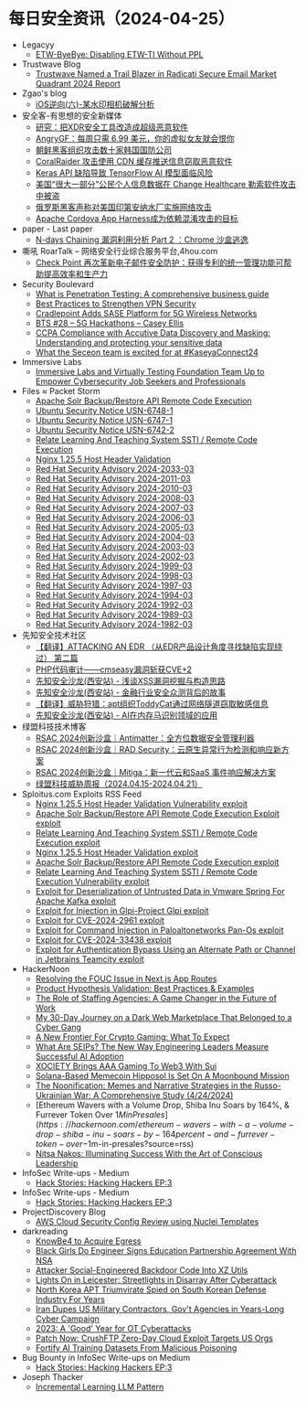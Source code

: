 # 每日安全资讯（2024-04-25）

- Legacyy
  - [ETW-ByeBye: Disabling ETW-TI Without PPL](http://legacyy.xyz/defenseevasion/windows/2024/04/24/disabling-etw-ti-without-ppl.html)
- Trustwave Blog
  - [Trustwave Named a Trail Blazer in Radicati Secure Email Market Quadrant 2024 Report](https://www.trustwave.com/en-us/resources/blogs/trustwave-blog/trustwave-named-a-trail-blazer-in-radicati-secure-email-market-quadrant-2024-report/)
- Zgao's blog
  - [iOS逆向(六)-某水印相机破解分析](https://zgao.top/ios%e9%80%86%e5%90%91%e5%85%ad-%e6%9f%90%e6%b0%b4%e5%8d%b0%e7%9b%b8%e6%9c%ba%e7%a0%b4%e8%a7%a3%e5%88%86%e6%9e%90/)
- 安全客-有思想的安全新媒体
  - [研究：把XDR安全工具改造成超级恶意软件](https://www.anquanke.com/post/id/295958)
  - [AngryGF：每周只需 6.99 美元，你的虚拟女友就会恨你](https://www.anquanke.com/post/id/295948)
  - [朝鲜黑客组织攻击数十家韩国国防公司](https://www.anquanke.com/post/id/295952)
  - [CoralRaider 攻击使用 CDN 缓存推送信息窃取恶意软件](https://www.anquanke.com/post/id/295949)
  - [Keras API 缺陷导致 TensorFlow AI 模型面临风险](https://www.anquanke.com/post/id/295945)
  - [美国“很大一部分”公民个人信息数据在 Change Healthcare 勒索软件攻击中被盗](https://www.anquanke.com/post/id/295943)
  - [俄罗斯黑客声称对美国印第安纳水厂实施网络攻击](https://www.anquanke.com/post/id/295937)
  - [Apache Cordova App Harness成为依赖混淆攻击的目标](https://www.anquanke.com/post/id/295938)
- paper - Last paper
  - [N-days Chaining 漏洞利用分析 Part 2 ：Chrome 沙盒逃逸](https://paper.seebug.org/3155/)
- 嘶吼 RoarTalk – 网络安全行业综合服务平台,4hou.com
  - [Check Point 再次革新电子邮件安全防护：获得专利的统一管理功能可帮助提高效率和生产力](https://www.4hou.com/posts/NKVv)
- Security Boulevard
  - [What is Penetration Testing: A comprehensive business guide](https://securityboulevard.com/2024/04/what-is-penetration-testing-a-comprehensive-business-guide/)
  - [Best Practices to Strengthen VPN Security](https://securityboulevard.com/2024/04/best-practices-to-strengthen-vpn-security/)
  - [Cradlepoint Adds SASE Platform for 5G Wireless Networks](https://securityboulevard.com/2024/04/cradlepoint-adds-sase-platform-for-5g-wireless-networks/)
  - [BTS #28 – 5G Hackathons – Casey Ellis](https://securityboulevard.com/2024/04/bts-28-5g-hackathons-casey-ellis/)
  - [CCPA Compliance with Accutive Data Discovery and Masking: Understanding and protecting your sensitive data](https://securityboulevard.com/2024/04/ccpa-compliance-with-accutive-data-discovery-and-masking-understanding-and-protecting-your-sensitive-data/)
  - [What the Seceon team is excited for at #KaseyaConnect24](https://securityboulevard.com/2024/04/what-the-seceon-team-is-excited-for-at-kaseyaconnect24/)
- Immersive Labs
  - [Immersive Labs and Virtually Testing Foundation Team Up to Empower Cybersecurity Job Seekers and Professionals](https://www.immersivelabs.com/blog/immersive-labs-and-virtually-testing-foundation-team-up-to-empower-cybersecurity-job-seekers-and-professionals/)
- Files ≈ Packet Storm
  - [Apache Solr Backup/Restore API Remote Code Execution](https://packetstormsecurity.com/files/178255/apache_solr_backup_restore.rb.txt)
  - [Ubuntu Security Notice USN-6748-1](https://packetstormsecurity.com/files/178254/USN-6748-1.txt)
  - [Ubuntu Security Notice USN-6747-1](https://packetstormsecurity.com/files/178253/USN-6747-1.txt)
  - [Ubuntu Security Notice USN-6742-2](https://packetstormsecurity.com/files/178252/USN-6742-2.txt)
  - [Relate Learning And Teaching System SSTI / Remote Code Execution](https://packetstormsecurity.com/files/178251/rltsbiet-sstiexec.txt)
  - [Nginx 1.25.5 Host Header Validation](https://packetstormsecurity.com/files/178250/nginx1255-hostvalidation.txt)
  - [Red Hat Security Advisory 2024-2033-03](https://packetstormsecurity.com/files/178249/RHSA-2024-2033-03.txt)
  - [Red Hat Security Advisory 2024-2011-03](https://packetstormsecurity.com/files/178248/RHSA-2024-2011-03.txt)
  - [Red Hat Security Advisory 2024-2010-03](https://packetstormsecurity.com/files/178247/RHSA-2024-2010-03.txt)
  - [Red Hat Security Advisory 2024-2008-03](https://packetstormsecurity.com/files/178246/RHSA-2024-2008-03.txt)
  - [Red Hat Security Advisory 2024-2007-03](https://packetstormsecurity.com/files/178245/RHSA-2024-2007-03.txt)
  - [Red Hat Security Advisory 2024-2006-03](https://packetstormsecurity.com/files/178244/RHSA-2024-2006-03.txt)
  - [Red Hat Security Advisory 2024-2005-03](https://packetstormsecurity.com/files/178243/RHSA-2024-2005-03.txt)
  - [Red Hat Security Advisory 2024-2004-03](https://packetstormsecurity.com/files/178242/RHSA-2024-2004-03.txt)
  - [Red Hat Security Advisory 2024-2003-03](https://packetstormsecurity.com/files/178241/RHSA-2024-2003-03.txt)
  - [Red Hat Security Advisory 2024-2002-03](https://packetstormsecurity.com/files/178240/RHSA-2024-2002-03.txt)
  - [Red Hat Security Advisory 2024-1999-03](https://packetstormsecurity.com/files/178239/RHSA-2024-1999-03.txt)
  - [Red Hat Security Advisory 2024-1998-03](https://packetstormsecurity.com/files/178238/RHSA-2024-1998-03.txt)
  - [Red Hat Security Advisory 2024-1997-03](https://packetstormsecurity.com/files/178237/RHSA-2024-1997-03.txt)
  - [Red Hat Security Advisory 2024-1994-03](https://packetstormsecurity.com/files/178236/RHSA-2024-1994-03.txt)
  - [Red Hat Security Advisory 2024-1992-03](https://packetstormsecurity.com/files/178235/RHSA-2024-1992-03.txt)
  - [Red Hat Security Advisory 2024-1989-03](https://packetstormsecurity.com/files/178234/RHSA-2024-1989-03.txt)
  - [Red Hat Security Advisory 2024-1982-03](https://packetstormsecurity.com/files/178233/RHSA-2024-1982-03.txt)
- 先知安全技术社区
  - [【翻译】ATTACKING AN EDR （从EDR产品设计角度寻找缺陷实现绕过） 第二篇](https://xz.aliyun.com/t/14359)
  - [PHP代码审计——cmseasy漏洞斩获CVE+2](https://xz.aliyun.com/t/14358)
  - [先知安全沙龙(西安站) - 浅谈XSS漏洞挖掘与构造思路](https://xz.aliyun.com/t/14357)
  - [先知安全沙龙(西安站) - 金融行业安全众测背后的故事](https://xz.aliyun.com/t/14356)
  - [【翻译】威胁狩猎：apt组织ToddyCat通过网络隧道窃取敏感信息](https://xz.aliyun.com/t/14355)
  - [先知安全沙龙(西安站) - AI在内存马识别领域的应用](https://xz.aliyun.com/t/14354)
- 绿盟科技技术博客
  - [RSAC 2024创新沙盒｜Antimatter：全方位数据安全管理利器](https://blog.nsfocus.net/innovation-sandboxantimatter/)
  - [RSAC 2024创新沙盒｜RAD Security：云原生异常行为检测和响应新方案](https://blog.nsfocus.net/rsac-2024innovation-sandbox-rad-security/)
  - [RSAC 2024创新沙盒｜Mitiga：新一代云和SaaS 事件响应解决方案](https://blog.nsfocus.net/rsacinnovation-sandboxmitiga/)
  - [绿盟科技威胁周报（2024.04.15-2024.04.21）](https://blog.nsfocus.net/weeklyreport202416/)
- Sploitus.com Exploits RSS Feed
  - [Nginx 1.25.5 Host Header Validation Vulnerability exploit](https://sploitus.com/exploit?id=1337DAY-ID-39587&utm_source=rss&utm_medium=rss)
  - [Apache Solr Backup/Restore API Remote Code Execution Exploit exploit](https://sploitus.com/exploit?id=1337DAY-ID-39589&utm_source=rss&utm_medium=rss)
  - [Relate Learning And Teaching System SSTI / Remote Code Execution exploit](https://sploitus.com/exploit?id=PACKETSTORM:178251&utm_source=rss&utm_medium=rss)
  - [Nginx 1.25.5 Host Header Validation exploit](https://sploitus.com/exploit?id=PACKETSTORM:178250&utm_source=rss&utm_medium=rss)
  - [Apache Solr Backup/Restore API Remote Code Execution exploit](https://sploitus.com/exploit?id=PACKETSTORM:178255&utm_source=rss&utm_medium=rss)
  - [Relate Learning And Teaching System SSTI / Remote Code Execution Vulnerability exploit](https://sploitus.com/exploit?id=1337DAY-ID-39588&utm_source=rss&utm_medium=rss)
  - [Exploit for Deserialization of Untrusted Data in Vmware Spring For Apache Kafka exploit](https://sploitus.com/exploit?id=3419C82F-9274-55A7-959B-7ED3E9FEC36C&utm_source=rss&utm_medium=rss)
  - [Exploit for Injection in Glpi-Project Glpi exploit](https://sploitus.com/exploit?id=2E13377A-1B98-5B51-816C-E3B8C804A26A&utm_source=rss&utm_medium=rss)
  - [Exploit for CVE-2024-2961 exploit](https://sploitus.com/exploit?id=71B1BAA3-CEB6-5BD0-8250-C9D5BB554512&utm_source=rss&utm_medium=rss)
  - [Exploit for Command Injection in Paloaltonetworks Pan-Os exploit](https://sploitus.com/exploit?id=D86F54F8-615E-5F8B-8EBF-99CB3C3341B1&utm_source=rss&utm_medium=rss)
  - [Exploit for CVE-2024-33438 exploit](https://sploitus.com/exploit?id=EF7210E4-72F5-5C62-97E9-90F6B05BB515&utm_source=rss&utm_medium=rss)
  - [Exploit for Authentication Bypass Using an Alternate Path or Channel in Jetbrains Teamcity exploit](https://sploitus.com/exploit?id=2E2BBBCF-86AE-554A-8A24-09854CE312E5&utm_source=rss&utm_medium=rss)
- HackerNoon
  - [Resolving the FOUC Issue in Next.js App Routes](https://hackernoon.com/resolving-the-fouc-issue-in-nextjs-app-routes?source=rss)
  - [Product Hypothesis Validation: Best Practices & Examples](https://hackernoon.com/product-hypothesis-validation-best-practices-and-examples?source=rss)
  - [The Role of Staffing Agencies: A Game Changer in the Future of Work](https://hackernoon.com/the-role-of-staffing-agencies-a-game-changer-in-the-future-of-work?source=rss)
  - [My 30-Day Journey on a Dark Web Marketplace That Belonged to a Cyber Gang](https://hackernoon.com/my-30-day-journey-on-a-dark-web-marketplace-that-belonged-to-a-cyber-gang?source=rss)
  - [A New Frontier For Crypto Gaming: What To Expect](https://hackernoon.com/a-new-frontier-for-crypto-gaming-what-to-expect?source=rss)
  - [What Are SEIPs? The New Way Engineering Leaders Measure Successful AI Adoption](https://hackernoon.com/what-are-seips-the-new-way-engineering-leaders-measure-successful-ai-adoption?source=rss)
  - [XOCIETY Brings AAA Gaming To Web3 With Sui](https://hackernoon.com/xociety-brings-aaa-gaming-to-web3-with-sui?source=rss)
  - [Solana-Based Memecoin Hipposol Is Set On A Moonbound Mission](https://hackernoon.com/solana-based-memecoin-hipposol-is-set-on-a-moonbound-mission?source=rss)
  - [The Noonification: Memes and Narrative Strategies in the Russo-Ukrainian War: A Comprehensive Study (4/24/2024)](https://hackernoon.com/4-24-2024-noonification?source=rss)
  - [Ethereum Wavers with a Volume Drop, Shiba Inu Soars by 164%, & Furrever Token Over $1M in Presales](https://hackernoon.com/ethereum-wavers-with-a-volume-drop-shiba-inu-soars-by-164percent-and-furrever-token-over-$1m-in-presales?source=rss)
  - [Nitsa Nakos: Illuminating Success With the Art of Conscious Leadership](https://hackernoon.com/nitsa-nakos-illuminating-success-with-the-art-of-conscious-leadership?source=rss)
- InfoSec Write-ups - Medium
  - [Hack Stories: Hacking Hackers EP:3](https://infosecwriteups.com/hack-stories-hacking-hackers-ep-3-11b1f0e002e8?source=rss----7b722bfd1b8d---4)
- InfoSec Write-ups - Medium
  - [Hack Stories: Hacking Hackers EP:3](https://infosecwriteups.com/hack-stories-hacking-hackers-ep-3-11b1f0e002e8?source=rss----7b722bfd1b8d---4)
- ProjectDiscovery Blog
  - [AWS Cloud Security Config Review using Nuclei Templates](https://blog.projectdiscovery.io/aws-cloud-security-config-review-using-nuclei-templates/)
- darkreading
  - [KnowBe4 to Acquire Egress](https://www.darkreading.com/cybersecurity-operations/knowbe4-to-acquire-egress)
  - [Black Girls Do Engineer Signs Education Partnership Agreement With NSA](https://www.darkreading.com/cybersecurity-operations/black-girls-do-engineer-signs-education-partnership-agreement-with-nsa)
  - [Attacker Social-Engineered Backdoor Code Into XZ Utils](https://www.darkreading.com/application-security/attacker-social-engineered-backdoor-code-into-xz-utils)
  - [Lights On in Leicester: Streetlights in Disarray After Cyberattack](https://www.darkreading.com/cyberattacks-data-breaches/lights-on-in-leicester-city-streetlights-in-disarray-after-cyberattack)
  - [North Korea APT Triumvirate Spied on South Korean Defense Industry For Years](https://www.darkreading.com/cyberattacks-data-breaches/north-korea-apt-triumvirate-spied-on-south-korean-defense-industry-for-years)
  - [Iran Dupes US Military Contractors, Gov't Agencies in Years-Long Cyber Campaign](https://www.darkreading.com/cyberattacks-data-breaches/iran-dupes-military-contractors-govt-agencies-cybercampaign)
  - [2023: A 'Good' Year for OT Cyberattacks](https://www.darkreading.com/endpoint-security/2023-good-year-for-ot-cyberattacks)
  - [Patch Now: CrushFTP Zero-Day Cloud Exploit Targets US Orgs](https://www.darkreading.com/cloud-security/patch-crushftp-zero-day-cloud-exploit-targets-us-orgs)
  - [Fortify AI Training Datasets From Malicious Poisoning](https://www.darkreading.com/cybersecurity-operations/fortify-ai-training-datasets-from-malicious-poisoning)
- Bug Bounty in InfoSec Write-ups on Medium
  - [Hack Stories: Hacking Hackers EP:3](https://infosecwriteups.com/hack-stories-hacking-hackers-ep-3-11b1f0e002e8?source=rss----7b722bfd1b8d--bug_bounty)
- Joseph Thacker
  - [Incremental Learning LLM Pattern](http://josephthacker.com/ai/2024/04/24/incremental-learning.html)
